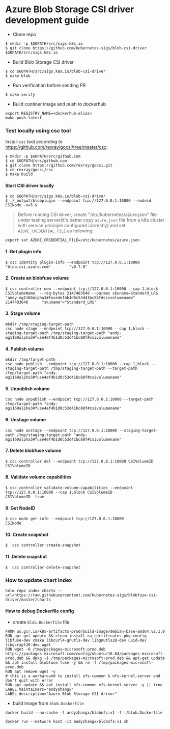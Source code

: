 # Azure Blob Storage CSI driver development guide

 - Clone repo
```console
$ mkdir -p $GOPATH/src/sigs.k8s.io
$ git clone https://github.com/kubernetes-sigs/blob-csi-driver $GOPATH/src/sigs.k8s.io
```

 - Build Blob Storage CSI driver
```console
$ cd $GOPATH/src/sigs.k8s.io/blob-csi-driver
$ make blob
```

 - Run verification before sending PR
```console
$ make verify
```

 - Build continer image and push to dockerhub
```console
export REGISTRY_NAME=<dockerhub-alias>
make push-latest
```

### Test locally using csc tool
Install `csc` tool according to https://github.com/rexray/gocsi/tree/master/csc:
```console
$ mkdir -p $GOPATH/src/github.com
$ cd $GOPATH/src/github.com
$ git clone https://github.com/rexray/gocsi.git
$ cd rexray/gocsi/csc
$ make build
```

#### Start CSI driver locally
```console
$ cd $GOPATH/src/sigs.k8s.io/blob-csi-driver
$ ./_output/blobplugin --endpoint tcp://127.0.0.1:10000 --nodeid CSINode -v=5 &
```
> Before running CSI driver, create "/etc/kubernetes/azure.json" file under testing server(it's better copy `azure.json` file from a k8s cluster with service principle configured correctly) and set `AZURE_CREDENTIAL_FILE` as following:
```
export set AZURE_CREDENTIAL_FILE=/etc/kubernetes/azure.json
```

#### 1. Get plugin info
```console
$ csc identity plugin-info --endpoint tcp://127.0.0.1:10000
"blob.csi.azure.com"        "v0.7.0"
```

#### 2. Create an blobfuse volume
```console
$ csc controller new --endpoint tcp://127.0.0.1:10000 --cap 1,block CSIVolumeName  --req-bytes 2147483648 --params skuname=Standard_LRS
"andy-mg1160alpha3#fuse4ef4b1d0c53d41bc88f#csivolumename"       2147483648      "skuname"="Standard_LRS"
```

#### 3. Stage volume
```console
mkdir /tmp/staging-target-path
csc node stage --endpoint tcp://127.0.0.1:10000 --cap 1,block --staging-target-path /tmp/staging-target-path "andy-mg1160alpha3#fuse4ef4b1d0c53d41bc88f#csivolumename"
```

#### 4. Publish volume
```console
mkdir /tmp/target-path
csc node publish --endpoint tcp://127.0.0.1:10000 --cap 1,block --staging-target-path /tmp/staging-target-path --target-path /tmp/target-path "andy-mg1160alpha3#fuse4ef4b1d0c53d41bc88f#csivolumename"
```

#### 5. Unpublish volume
```console
csc node unpublish --endpoint tcp://127.0.0.1:10000 --target-path /tmp/target-path "andy-mg1160alpha3#fuse4ef4b1d0c53d41bc88f#csivolumename"
```

#### 6. Unstage volume
```console
csc node unstage --endpoint tcp://127.0.0.1:10000 --staging-target-path /tmp/staging-target-path "andy-mg1160alpha3#fuse4ef4b1d0c53d41bc88f#csivolumename"
```

#### 7. Delete blobfuse volume
```console
$ csc controller del --endpoint tcp://127.0.0.1:10000 CSIVolumeID
CSIVolumeID
```

#### 8. Validate volume capabilities
```console
$ csc controller validate-volume-capabilities --endpoint tcp://127.0.0.1:10000 --cap 1,block CSIVolumeID
CSIVolumeID  true
```

#### 9. Get NodeID
```console
$ csc node get-info --endpoint tcp://127.0.0.1:10000
CSINode
```

#### 10. Create snapshot
```console
$  csc controller create-snapshot
```

#### 11. Delete snapshot
```console
$  csc controller delete-snapshot
```

### How to update chart index

```console
helm repo index charts --url=https://raw.githubusercontent.com/kubernetes-sigs/blobfuse-csi-driver/master/charts
```

#### How to debug Dockerfile config
 - create `blob.Dockerfile` file
```
FROM us.gcr.io/k8s-artifacts-prod/build-image/debian-base-amd64:v2.1.0
RUN apt-get update && clean-install ca-certificates pkg-config libfuse-dev cmake libcurl4-gnutls-dev libgnutls28-dev uuid-dev libgcrypt20-dev wget
RUN wget -O /tmp/packages-microsoft-prod.deb https://packages.microsoft.com/config/ubuntu/16.04/packages-microsoft-prod.deb && dpkg -i /tmp/packages-microsoft-prod.deb && apt-get update && apt install blobfuse fuse -y && rm -f /tmp/packages-microsoft-prod.deb
RUN apt remove wget -y
# this is a workaround to install nfs-common & nfs-kernel-server and don't quit with error
RUN apt update && apt install nfs-common nfs-kernel-server -y || true
LABEL maintainers="andyzhangx"
LABEL description="Azure Blob Storage CSI driver"
```
 - build image from `blob.Dockerfile`
```console
docker build --no-cache -t andyzhangx/blobnfs:v1 -f ./blob.Dockerfile .
docker run --network host -it andyzhangx/blobnfs:v1 sh
```
